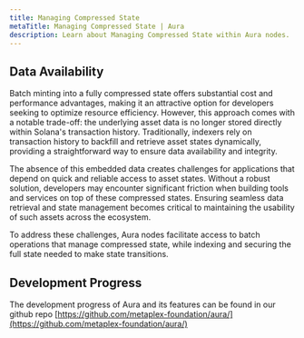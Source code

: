 ```yaml
---
title: Managing Compressed State
metaTitle: Managing Compressed State | Aura
description: Learn about Managing Compressed State within Aura nodes.
---
```



## Data Availability

Batch minting into a fully compressed state offers substantial cost and performance advantages, making it an attractive option for developers seeking to optimize resource efficiency. However, this approach comes with a notable trade-off: the underlying asset data is no longer stored directly within Solana's transaction history. Traditionally, indexers rely on transaction history to backfill and retrieve asset states dynamically, providing a straightforward way to ensure data availability and integrity.

The absence of this embedded data creates challenges for applications that depend on quick and reliable access to asset states. Without a robust solution, developers may encounter significant friction when building tools and services on top of these compressed states. Ensuring seamless data retrieval and state management becomes critical to maintaining the usability of such assets across the ecosystem.

To address these challenges, Aura nodes facilitate access to batch operations that manage compressed state, while indexing and securing the full state needed to make state transitions. 

## Development Progress

The development progress of Aura and its features can be found in our github repo [https://github.com/metaplex-foundation/aura/](https://github.com/metaplex-foundation/aura/)
